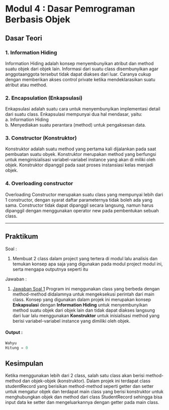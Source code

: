 # Modul 4 : Dasar Pemrograman Berbasis Objek

## Dasar Teori

### 1. Information Hiding
<p>Information Hiding adalah konsep menyembunyikan atribut dan method suatu objek dari objek lain. Informasi dari suatu class disembunyikan agar anggotaanggota tersebut tidak dapat diakses dari luar. Caranya cukup dengan memberikan akses control private ketika mendeklarasikan suatu atribut atau method.</p>

### 2. Encapsulation (Enkapsulasi)
<p>Enkapsulasi adalah suatu cara untuk menyembunyikan implementasi detail dari suatu class. Enkapsulasi mempunyai dua hal mendasar, yaitu:<br>
a. Information Hiding <br>
b. Menyediakan suatu perantara (method) untuk pengaksesan data.</p>

### 3. Constructor (Konstruktor)
<p>Konstruktor adalah suatu method yang pertama kali dijalankan pada saat pembuatan suatu obyek. Konstruktor merupakan method yang berfungsi untuk menginisialisasi variabel-variabel instance yang akan di miliki oleh objek. Konstruktor dipanggil pada saat proses instansiasi kelas menjadi objek.</p>

### 4. Overloading constructor
<p>Overloading Constructor merupakan suatu class yang mempunyai lebih dari 1 constructor, dengan syarat daftar parameternya tidak boleh ada yang sama. Constructor tidak dapat dipanggil secara langsung, namun harus dipanggil dengan menggunakan operator new pada pembentukan sebuah class.</p>

<hr>

## Praktikum
Soal : 
1. Membuat 2 class dalam project yang tertera di modul lalu analisis dan temukan konsep apa saja yang digunakan pada modul project modul ini, serta mengapa outputnya seperti itu

Jawaban :
1. [Jawaban Soal 1](https://github.com/HaiNyore/20104099_Rasyid-Ramadhani_S1SEA_Pemrograman2/blob/modul4/src/com/Rasyid/modul4/latihan/StudentRecord.java)
Program ini menggunakan class yang berbeda dengan method-method didalamnya untuk mengeksekusi perintah dari main class. Konsep yang digunakan dalam projek ini merupakan konsep **Enkapsulasi** dengan **Information Hiding** untuk menyembunyikan method suatu objek dari objek lain dan tidak dapat diakses langsung dari luar lalu menggunakan **Konstruktor** untuk inisialisasi method yang berisi variabel-variabel instance yang dimiliki oleh objek. 

#### Output :
```java
Wahyu
Hitung = 0
```
## Kesimpulan
Ketika menggunakan lebih dari 2 class, salah satu class akan berisi method-method dan objek-objek (konstruktor). Dalam projek ini terdapat class studentRecord yang berisikan method-method seperti getter dan setter untuk mengatur objek dan terdapat main class yang berisi konstruktor untuk menghubungkan objek dan method dari class StudentRecord sehingga bisa input data ke setter dan mengeluarkannya dengan getter pada main class.
